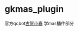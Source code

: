 # gkmas_plugin  

官方qqbot[古贺小春](https://qun.qq.com/qunpro/robot/qunshare?robot_uin=2854202777&robot_appid=102021217) 学mas插件部分  
